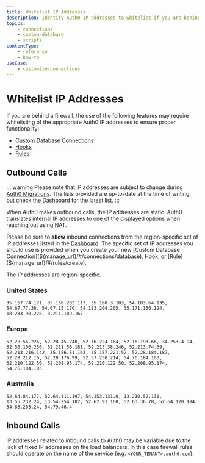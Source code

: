 ```yaml
---
title: Whitelist IP Addresses
description: Identify Auth0 IP addresses to whitelist if you are behind a firewall.
topics:
    - connections
    - custom-database
    - scripts
contentType:
    - reference
    - how-to
useCase:
    - customize-connections
---
```


# Whitelist IP Addresses

If you are behind a firewall, the use of the following features may require whitelisting of the appropriate Auth0 IP addresses to ensure proper functionality:

* [Custom Database Connections](/connections/database/custom-db)
* [Hooks](/hooks)
* [Rules](/rules)

## Outbound Calls

::: warning
Please note that IP addresses are subject to change during [Auth0 Migrations](/migrations). The lists provided are up-to-date at the time of writing, but check the [Dashboard](${manage_url}) for the latest list.
:::

When Auth0 makes outbound calls, the IP addresses are static. Auth0 translates internal IP addresses to one of the displayed options when reaching out using NAT. 

Please be sure to **allow** inbound connections from the region-specific set of IP addresses listed in the [Dashboard](${manage_url}). The specific set of IP addresses you should use is provided when you create your new [Custom Database Connection](${manage_url}/#/connections/database), [Hook](${manage_url}/#/hooks), or [Rule](${manage_url}/#/rules/create).

The IP addresses are region-specific.

### United States

```text
35.167.74.121, 35.166.202.113, 35.160.3.103, 54.183.64.135, 54.67.77.38, 54.67.15.170, 54.183.204.205, 35.171.156.124, 18.233.90.226, 3.211.189.167
```

### Europe

```text
52.28.56.226, 52.28.45.240, 52.16.224.164, 52.16.193.66, 34.253.4.94, 52.50.106.250, 52.211.56.181, 52.213.38.246, 52.213.74.69, 52.213.216.142, 35.156.51.163, 35.157.221.52, 52.28.184.187, 52.28.212.16, 52.29.176.99, 52.57.230.214, 54.76.184.103, 52.210.122.50, 52.208.95.174, 52.210.122.50, 52.208.95.174, 54.76.184.103
```

### Australia

```text
52.64.84.177, 52.64.111.197, 54.153.131.0, 13.210.52.131, 13.55.232.24, 13.54.254.182, 52.62.91.160, 52.63.36.78, 52.64.120.184, 54.66.205.24, 54.79.46.4
```

## Inbound Calls

IP addresses related to inbound calls to Auth0 may be variable due to the lack of fixed IP addresses on the load balancers. In this case firewall rules should operate on the name of the service (e.g. `<YOUR_TENANT>.auth0.com`).
